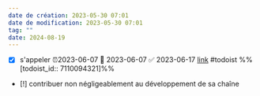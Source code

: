 ```yaml
---
date de création: 2023-05-30 07:01
date de modification: 2023-05-30 07:01
tag: ""
date: 2024-08-19
---
```

- [x] s'appeler ⏰2023-06-07 📅 2023-06-07 ✅ 2023-06-17 [link](https://todoist.com/showTask?id=7110094321) #todoist %%[todoist_id:: 7110094321]%%
- [!] contribuer non négligeablement au développement de sa chaîne 